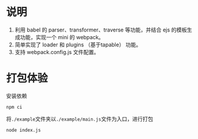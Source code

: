 # 说明

1. 利用 babel 的 parser、transformer、traverse 等功能，并结合 ejs 的模板生成功能，实现一个 mini 的 webpack。
2. 简单实现了 loader 和 plugins （基于tapable） 功能。
3. 支持 webpack.config.js 文件配置。

# 打包体验
安装依赖
```
npm ci
```

将`./example`文件夹以`./example/main.js`文件为入口，进行打包

```
node index.js
```
